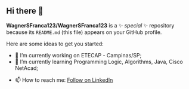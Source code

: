 ## Hi there 👋


**WagnerSFranca123/WagnerSFranca123** is a ✨ _special_ ✨ repository because its `README.md` (this file) appears on your GitHub profile.

Here are some ideas to get you started:

- 🔭 I’m currently working on ETECAP - Campinas/SP;
- 🌱 I’m currently learning Programming Logic, Algorithms, Java, Cisco NetAcad;
<!-- - 👯 I’m looking to collaborate on ...
- 🤔 I’m looking for help with ...
- 💬 Ask me about ...
-->
- 📫 How to reach me: <a class="libutton" href="https://www.linkedin.com/comm/mynetwork/discovery-see-all?usecase=PEOPLE_FOLLOWS&followMember=wagner-de-souza-frança" target="_blank">Follow on LinkedIn</a>
<!--- 😄 Pronouns: ...
- ⚡ Fun fact: ...
-->
